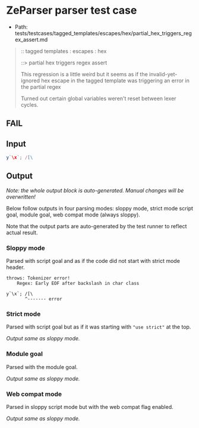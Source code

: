 # ZeParser parser test case

- Path: tests/testcases/tagged_templates/escapes/hex/partial_hex_triggers_regex_assert.md

> :: tagged templates : escapes : hex
>
> ::> partial hex triggers regex assert
>
> This regression is a little weird but it seems as if the invalid-yet-ignored hex escape in the tagged template was triggering an error in the partial regex
>
> Turned out certain global variables weren't reset between lexer cycles.

## FAIL

## Input

`````js
y`\x`; /[\
`````

## Output

_Note: the whole output block is auto-generated. Manual changes will be overwritten!_

Below follow outputs in four parsing modes: sloppy mode, strict mode script goal, module goal, web compat mode (always sloppy).

Note that the output parts are auto-generated by the test runner to reflect actual result.

### Sloppy mode

Parsed with script goal and as if the code did not start with strict mode header.

`````
throws: Tokenizer error!
    Regex: Early EOF after backslash in char class

y`\x`; /[\
       ^------- error
`````

### Strict mode

Parsed with script goal but as if it was starting with `"use strict"` at the top.

_Output same as sloppy mode._

### Module goal

Parsed with the module goal.

_Output same as sloppy mode._

### Web compat mode

Parsed in sloppy script mode but with the web compat flag enabled.

_Output same as sloppy mode._
